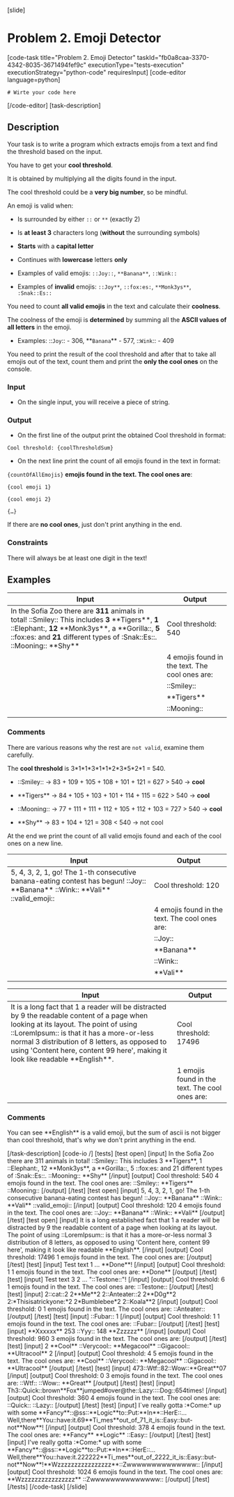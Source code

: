 [slide]
# Problem 2. Emoji Detector
[code-task title="Problem 2. Emoji Detector" taskId="fb0a8caa-3370-4342-8035-3671494fef9c" executionType="tests-execution" executionStrategy="python-code" requiresInput]
[code-editor language=python]
```
# Wirte your code here
```
[/code-editor]
[task-description]
## Description
Your task is to write a program which extracts emojis from a text and find the threshold based on the input.

You have to get your **cool threshold**.

It is obtained by multiplying all the digits found in the input.

The cool threshold could be a **very big number**, so be mindful.

An emoji is valid when:

- Is surrounded by either `::` or `**` (exactly 2)

- Is **at least 3** characters long (**without** the surrounding symbols)

- **Starts** with a **capital letter**

- Continues with **lowercase** letters **only**

- Examples of valid emojis: `::Joy::`, `**Banana**`, `::Wink::`

- Examples of **invalid** emojis: `::Joy**`, `::fox:es:`, `**Monk3ys**`, `:Snak::Es::`

You need to count **all valid emojis** in the text and calculate their **coolness**.

The coolness of the emoji is **determined** by summing all the **ASCII values of all letters** in the emoji.

- Examples: \:\:`Joy`\:\: - 306, \*\*`Banana`\*\* - 577, \:\:`Wink`\:\: - 409

You need to print the result of the cool threshold and after that to take all emojis out of the text, count them and print the **only the cool ones** on the console.

### Input

- On the single input, you will receive a piece of string.

### Output

- On the first line of the output print the obtained Cool threshold in format:

`Cool threshold: {coolThresholdSum}`

- On the next line print the count of all emojis found in the text in format:

`{countOfAllEmojis}` **emojis found in the text. The cool ones are**:

`{cool emoji 1}`

`{cool emoji 2}`

`{…}`

If there are **no cool ones**, just don't print anything in the end.

### Constraints

There will always be at least one digit in the text!


## Examples
| **Input** | **Output** |
| --- | --- |
| In the Sofia Zoo there are **311** animals in total! \:\:Smiley\:\: This includes **3** \*\*Tigers\*\*, **1** \:\:Elephant\:, **12** \*\*Monk3ys\*\*, a \*\*Gorilla\:\:, **5** \:\:fox\:es\: and **21** different types of \:Snak\:\:Es\:\:\. \:\:Mooning\:\: \*\*Shy\*\* | Cool threshold: 540 |
|  | 4 emojis found in the text. The cool ones are: |
|  | \:\:Smiley\:\:  |
|  | \*\*Tigers\*\*  |
|  | \:\:Mooning\:\: |
|  |  |

### Comments


There are various reasons why the rest are `not valid`, examine them carefully.

The **cool threshold** is 3\*1\*1\*3\*1\*1\*2\*3\*5\*2\*1 = 540.

- \:\:Smiley\:\: -\> 83 + 109 + 105 + 108 + 101 + 121 = 627 \> 540 -\> **cool**

- \*\*Tigers\*\* -\> 84 + 105 + 103 + 101 + 114 + 115 = 622 \> 540 -\> **cool**

- \:\:Mooning\:\: -\> 77 + 111 + 111 + 112 + 105 + 112 + 103 = 727 \> 540 -\> **cool**

- \*\*Shy\*\* -\> 83 + 104 + 121 = 308 \< 540 -\> not cool

At the end we print the count of all valid emojis found and each of the cool ones on a new line.


| **Input** | **Output** |
| --- | --- |
| 5, 4, 3, 2, 1, go\! The 1\-th consecutive banana\-eating contest has begun\! \:\:Joy:: \*\*Banana\*\* \:\:Wink\:\: \*\*Vali\*\* \:\:valid_emoji\:\: | Cool threshold: 120 |
|  | 4 emojis found in the text. The cool ones are: |
|  | \:\:Joy\:\: |
|  | \*\*Banana\*\* |
|  | \:\:Wink\:\: |
|  | \*\*Vali\*\* |
|  |  |

| **Input** | **Output** |
| --- | --- |
| It is a long fact that 1 a reader will be distracted by 9 the readable content of a page when looking at its layout. The point of using \:\:LoremIpsum\:\: is that it has a more-or-less normal 3 distribution of 8 letters, as opposed to using 'Content here, content 99 here', making it look like readable \*\*English\*\*. | Cool threshold: 17496 |
|  | 1 emojis found in the text. The cool ones are: |

### Comments

You can see \*\*English\*\* is a valid emoji, but the sum of ascii is not bigger than cool threshold, that's why we don't print anything in the end.

[/task-description]
[code-io /]
[tests]
[test open]
[input]
In the Sofia Zoo there are 311 animals in total\! \:\:Smiley\:\: This includes 3 \*\*Tigers\*\*, 1 \:\:Elephant\:, 12 \*\*Monk3ys\*\*, a \*\*Gorilla\:\:, 5 \:\:fox\:es\: and 21 different types of \:Snak\:\:Es\:\:\. \:\:Mooning\:\: \*\*Shy\*\*
[/input]
[output]
Cool threshold: 540
4 emojis found in the text. The cool ones are:
\:\:Smiley\:\:
\*\*Tigers\*\*
\:\:Mooning\:\:
[/output]
[/test]
[test open]
[input]
5, 4, 3, 2, 1, go\! The 1\-th consecutive banana-eating contest has begun\! \:\:Joy\:\: \*\*Banana\*\* \:\:Wink\:\: \*\*Vali\*\* \:\:valid\_emoji\:\:
[/input]
[output]
Cool threshold: 120
4 emojis found in the text. The cool ones are:
\:\:Joy\:\:
\*\*Banana\*\*
\:\:Wink\:\:
\*\*Vali\*\*
[/output]
[/test]
[test open]
[input]
It is a long established fact that 1 a reader will be distracted by 9 the readable content of a page when looking at its layout. The point of using \:\:LoremIpsum\:\: is that it has a more-or-less normal 3 distribution of 8 letters, as opposed to using 'Content here, content 99 here', making it look like readable \*\*English\*\*.
[/input]
[output]
Cool threshold: 17496
1 emojis found in the text. The cool ones are:
[/output]
[/test]
[test]
[input]
Test text 1 ... \*\*Done\*\*!
[/input]
[output]
Cool threshold: 1
1 emojis found in the text. The cool ones are:
\*\*Done\*\*
[/output]
[/test]
[test]
[input]
Test text 3 2 ... "\:\:Testone\:\:"!
[/input]
[output]
Cool threshold: 6
1 emojis found in the text. The cool ones are:
\:\:Testone\:\:
[/output]
[/test]
[test]
[input]
2\:\:cat\:\:2 2\*\*Me\*\*2 2\:\:Anteater\:\:2 2\*\*D0g\*\*2 2\:\*Thisisatrickyone\:\*2 2\*Bumblebee\*2 2\:\:Koala\*\*2
[/input]
[output]
Cool threshold: 0
1 emojis found in the text. The cool ones are:
\:\:Anteater\:\:
[/output]
[/test]
[test]
[input]
\:\:Fubar\:\: 1
[/input]
[output]
Cool threshold: 1
1 emojis found in the text. The cool ones are:
\:\:Fubar\:\:
[/output]
[/test]
[test]
[input]
\*\*Xxxxxx\*\* 253 \:\:Yyy\:\: 148 \*\*Zzzzzz\*\*
[/input]
[output]
Cool threshold: 960
3 emojis found in the text. The cool ones are:
[/output]
[/test]
[test]
[input]
2 \*\*Cool\*\* \:\:Verycool\:\: \*\*Megacool\*\* \:\:Gigacool\:\: \*\*Ultracool\*\* 2
[/input]
[output]
Cool threshold: 4
5 emojis found in the text. The cool ones are:
\*\*Cool\*\*
\:\:Verycool\:\:
\*\*Megacool\*\*
\:\:Gigacool\:\:
\*\*Ultracool\*\*
[/output]
[/test]
[test]
[input]
473\:\:Wtf\:\:82\:\:Wow\:\:\*\*Great\*\*07
[/input]
[output]
Cool threshold: 0
3 emojis found in the text. The cool ones are:
\:\:Wtf\:\:
\:\:Wow\:\:
\*\*Great\*\*
[/output]
[/test]
[test]
[input]
Th3\:\:Quick\:\:brown\*\*Fox\*\*jumped\#over@the\:\:Lazy\:\:\:\:Dog\:\:654times!
[/input]
[output]
Cool threshold: 360
4 emojis found in the text. The cool ones are:
\:\:Quick\:\:
\:\:Lazy\:\:
[/output]
[/test]
[test]
[input]
I`ve really gotta \:\*Come\:\* up with some \*\*Fancy\*\*\:\:@ss\:\:\*\*Logic\*\*to\:\:Put:\*\*In\*\*\:\:HerE\:\:... Well,there\*\*You\:\:have\:it.69\*\*Ti_mes\*\*out_of_71_it_is\:\:Easy\:\:but-not\*\*Now\*\*!
[/input]
[output]
Cool threshold: 378
4 emojis found in the text. The cool ones are:
\*\*Fancy\*\*
\*\*Logic\*\*
\:\:Easy\:\:
[/output]
[/test]
[test]
[input]
I've really gotta \:\*Come\:\* up with some \*\*Fancy\*\*\:\:@ss\:\:\*\*Logic\*\*to\:\:Put\:\*\*In\*\*\:\:HerE\:\:\.\.\. Well,there\*\*You\:\:have\:it.222222\*\*Ti_mes\*\*out_of_2222_it_is\:\:Easy\:\:but-not\*\*Now\*\*!\*\*Wzzzzzzzzzzzzzzzz\*\*\:\:Zwwwwwwwwwwwwww\:\:
[/input]
[output]
Cool threshold: 1024
6 emojis found in the text. The cool ones are:
\*\*Wzzzzzzzzzzzzzzzz\*\*
\:\:Zwwwwwwwwwwwwww\:\:
[/output]
[/test]
[/tests]
[/code-task]
[/slide]